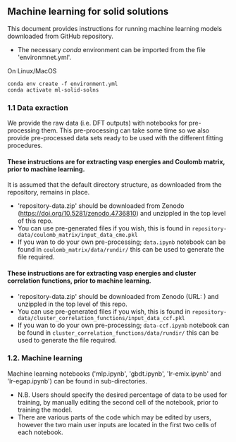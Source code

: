 ## Machine learning for solid solutions

This document provides instructions for running machine learning models downloaded from GitHub repository. 

* The necessary _conda_ environment can be imported from the file 'environmnet.yml'.

On Linux/MacOS
```
conda env create -f environment.yml
conda activate ml-solid-solns
```

### 1.1 Data exraction

We provide the raw data (i.e. DFT outputs) with notebooks for pre-processing them. This pre-processing can take some time so we also provide pre-processed data sets ready to be used with the different fitting procedures.

#### These instructions are for extracting vasp energies and Coulomb matrix, prior to machine learning. 

It is assumed that the default directory structure, as downloaded from the repository, remains in place. 

* 'repository-data.zip' should be downloaded from Zenodo (https://doi.org/10.5281/zenodo.4736810) and unzippled in the top level of this repo.
* You can use pre-generated files if you wish, this is found in `repository-data/coulomb_matrix/input_data_cme.pkl`
* If you wan to do your own pre-processing;  `data.ipynb` notebook can be found in `coulomb_matrix/data/rundir/` this can be used to generate the file required. 

#### These instructions are for extracting vasp energies and cluster correlation functions, prior to machine learning. 

* 'repository-data.zip' should be downloaded from Zenodo (URL: ) and unzippled in the top level of this repo.
* You can use pre-generated files if you wish, this is found in `repository-data/cluster_correlation_functions/input_data_ccf.pkl`
* If you wan to do your own pre-processing;  `data-ccf.ipynb` notebook can be found in `cluster_correlation_functions/data/rundir/` this can be used to generate the file required. 

### 1.2. Machine learning
Machine learning notebooks ('mlp.ipynb', 'gbdt.ipynb', 'lr-emix.ipynb' and 'lr-egap.ipynb') can be found in sub-directories.

* N.B. Users should specify the desired percentage of data to be used for training, by manually editing the second cell of the notebook, 
  prior to training the model. 
* There are various parts of the code which may be edited by users, however the two main user inputs are located in the first two cells
  of each notebook. 
